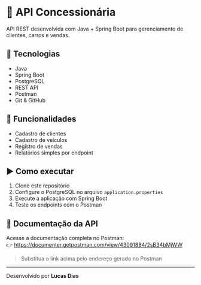 # 🚗 API Concessionária

API REST desenvolvida com Java + Spring Boot para gerenciamento de clientes, carros e vendas.

## 🚀 Tecnologias
- Java
- Spring Boot
- PostgreSQL
- REST API
- Postman
- Git & GitHub

## 🔧 Funcionalidades
- Cadastro de clientes
- Cadastro de veículos
- Registro de vendas
- Relatórios simples por endpoint

## ▶️ Como executar
1. Clone este repositório
2. Configure o PostgreSQL no arquivo `application.properties`
3. Execute a aplicação com Spring Boot
4. Teste os endpoints com o Postman

## 📄 Documentação da API

Acesse a documentação completa no Postman:  
👉 https://documenter.getpostman.com/view/43091884/2sB34bMjWW

> Substitua o link acima pelo endereço gerado no Postman

---

Desenvolvido por **Lucas Dias**
